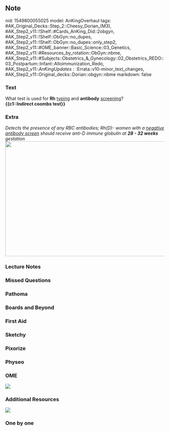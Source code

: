 ## Note
nid: 1549800055025
model: AnKingOverhaul
tags: #AK_Original_Decks::Step_2::Cheesy_Dorian_(M3), #AK_Step2_v11::!Shelf::#Cards_AnKing_Did::2obgyn, #AK_Step2_v11::!Shelf::ObGyn::no_dupes, #AK_Step2_v11::!Shelf::ObGyn::no_dupes::only_step2, #AK_Step2_v11::#OME_banner::Basic_Science::03_Genetics, #AK_Step2_v11::#Resources_by_rotation::ObGyn::nbme, #AK_Step2_v11::#Subjects::Obstetrics_&_Gynecology::02_Obstetrics_REDO::03_Postpartum::Infant::Alloimmunization_Redo, #AK_Step2_v11::$AnKingUpdates::$Errata::v10-minor_text_changes, #AK_Step2_v11::Original_decks::Dorian::obgyn::nbme
markdown: false

### Text
<div>
  What test is used for <b>Rh</b> <u>typing</u> and <b style=
  "">antibody</b> <u>screening</u>?
</div>
<div>
  <div>
    <b>{{c1::Indirect coombs test}}</b>
  </div>
</div>

### Extra
<div style="font-style: italic; text-decoration: underline;"></div>
<div style="font-style: italic; text-decoration: underline;"></div>
<div style="font-style: italic;"></div>
<div style="font-style: italic; text-decoration: underline;"></div>
<div>
  <i>Detects the presence of any RBC antibodies; Rh(D)- women with
  a <u>negative antibody screen</u> should receive anti-D immune
  globulin at <b>28 - 32 weeks</b> gestation</i>
</div>
<div><img src="paste-156323924672948.jpg" class="" style=
"height: 363px; width: 546px;"></div>

### Lecture Notes


### Missed Questions


### Pathoma


### Boards and Beyond


### First Aid


### Sketchy


### Pixorize


### Physeo


### OME
<div class="ome-widget">
  <a href="https://onlinemeded.org/spa/obgyn?ref=anki"><img src=
  "_OME_AnkiFlashcards_Topic_3.png"></a>
</div>

### Additional Resources
<img src="paste-2442483476725761.jpg">

### One by one

